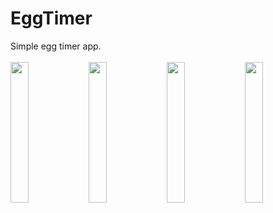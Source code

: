 # EggTimer
Simple egg timer app.
\
\
<img src="https://user-images.githubusercontent.com/89268846/131217318-ad0dcf27-3a86-4e08-bdd1-58e79348eb46.png" width="24%">
<img src="https://user-images.githubusercontent.com/89268846/131217648-cc469ee4-720c-464b-9217-739dba198a38.png" width="24%">
<img src="https://user-images.githubusercontent.com/89268846/131217650-0cbf58d9-bd48-4aec-b485-5c8512225c35.png" width="24%">
<img src="https://user-images.githubusercontent.com/89268846/131217651-7fe101b1-b91d-4cdc-99ae-8f5f2c807e74.png" width="24%">

